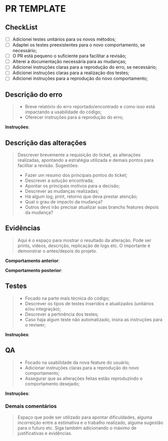 # PR TEMPLATE

## CheckList

- [ ] Adicionei testes unitários para os novos métodos;
- [ ] Adaptei os testes preexistentes para o novo comportamento, se necessário;
- [ ] O PR está pequeno o suficiente para facilitar a revisão;
- [ ] Alterei a documentação necessária para as mudanças;
- [ ] Adicionei instruções claras para a reprodução do erro, se necessário;
- [ ] Adicionei instruções claras para a realização dos testes;
- [ ] Adicionei instruções para a reprodução do novo comportamento;

## Descrição do erro

> - Breve relatório do erro reportado/encontrado e como isso está impactando a usabilidade do código;
> - Oferecer instruções para a reprodução do erro;

**Instruções**:

## Descrição das alterações

> Descrever brevemente a requisição do ticket, as alterações realizadas, apontando a estratégia utilizada e demais pontos para facilitar a revisão. Sugestões:
>
> - Fazer um resumo dos principais pontos do ticket;
> - Descrever a solução encontrada;
> - Apontar os principais motivos para a decisão;
> - Descrever as mudanças realizadas;
> - Há algum log, print, retorno que deva prestar atenção;
> - Qual o grau de impacto da mudança?
> - Outros devs irão precisar atualizar suas branchs features depois da mudança?

## Evidências

> Aqui é o espaço para mostrar o resultado da alteração. Pode ser prints, vídeos, descrição, replicação de logs etc. O importante é demonstrar o antes/depois do projeto.

**Comportamento anterior**:

**Comportamento posterior**:

## Testes

> - Focado na parte mais técnica do código;
> - Descrever os tipos de testes inseridos e atualizados (unitários e/ou integração);
> - Descrever a pertinência dos testes;
> - Caso haja algum teste não automatizado, insira as instruções para o reviwer;

**Instruções**:

## QA

> - Focado na usabilidade da nova feature do usuário;
> - Adicionar instruções claras para a reprodução do novo comportamento;
> - Assegurar que as alterações feitas estão reproduzindo o comportamento desejado;

**Instruções**:

### Demais comentários

> Espaço que pode ser utilizado para apontar dificuldades, alguma incorreição entre a estimativa e o trabalho realizado, alguma sugestão para o futuro etc. Siga também adicionando o máximo de justificativas e evidências.
